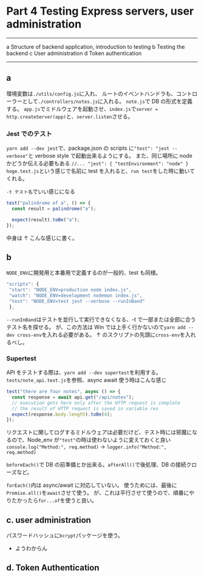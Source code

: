 # Part 4 Testing Express servers, user administration

---

a Structure of backend application, introduction to testing
b Testing the backend
c User administration
d Token authentication

---

## a

環境変数は`./utils/config.js`に入れ、
ルートのイベントハンドラも、コントローラーとして`./controllers/notes.js`に入れる。
`note.js`で DB の形式を定義する。
`app.js`でミドルウェアを起動させ、`index.js`で`server = http.createServer(app)`と、`server.listen`させる。

### Jest でのテスト

`yarn add --dev jest`で、package.json の scripts に`"test": "jest --verbose"`と verbose style で起動出来るようにする。
また、同じ場所に node かどうか伝える必要もある
`//... "jest": { "testEnvironment": "node" }`
`hoge.test.js`という感じで名前に test を入れると、`run test`をした時に動いてくれる。

`-t テスト名`でいい感じになる

```js
test("palindrome of a", () => {
  const result = palindrome("a");

  expect(result).toBe("a");
});
```

中身は ↑ こんな感じに書く。

## b

`NODE_ENV`に開発用と本番用で定義するのが一般的、test も同様。

```js
"scripts": {
 "start": "NODE_ENV=production node index.js",
 "watch": "NODE_ENV=development nodemon index.js",
 "test": "NODE_ENV=test jest --verbose --runInBand"
 },
```

`--runInBand`はテストを並行して実行できなくなる、-t で一部または全部に合うテスト名を探せる。
が、この方法は Win では上手く行かないので`yarn add --dev cross-env`を入れる必要がある。
↑ のスクリプトの先頭に`cross-env`を入れるべし。

### Supertest

API をテストする際は、`yarn add --dev supertest`を利用する。
`tests/note_api.test.js`を参照、async await 使う時はこんな感じ

```js
test("there are four notes", async () => {
  const response = await api.get("/api/notes");
  // execution gets here only after the HTTP request is complete
  // the result of HTTP request is saved in variable res
  expect(response.body.length).toBe(4);
});
```

リクエストに関してログするミドルウェアは必要だけど、テスト時には邪魔になるので、Node_env が`"test"`の時は使わないように変えておくと良い
`console.log("Method:", req.method)` → `logger.info("Method:", req.method)`

`beforeEach()`で DB の前準備とか出来る。`afterAll()`で後処理、DB の接続クローズなど。

`forEach()`内は async/await に対応していない。
使うためには、最後に`Promise.all()`を`await`させて使う。
が、これは平行させて使うので、順番にやりたかったら`for...of`を使うと良い。

## c. user administration

パスワードハッシュに`bcrypt`パッケージを使う。

- ようわからん

## d. Token Authentication
